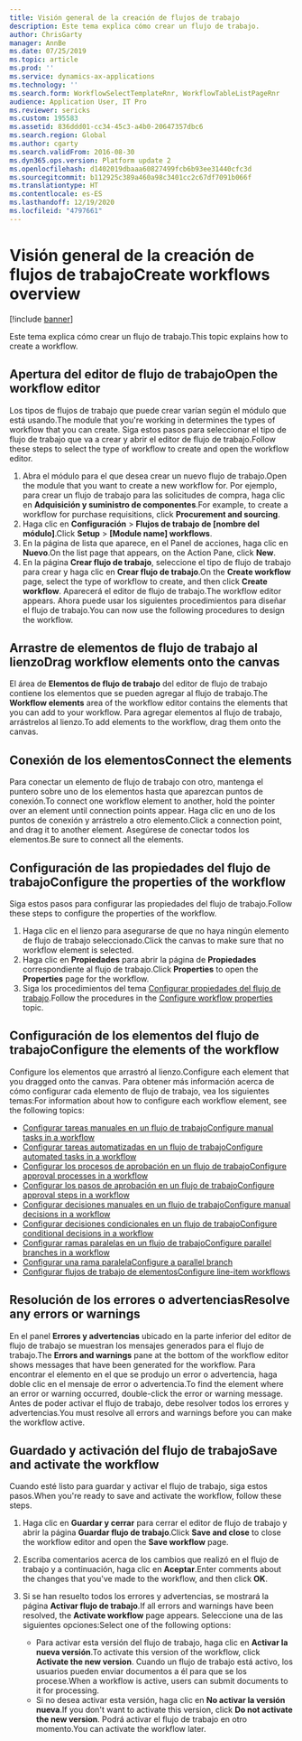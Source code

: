 ```yaml
---
title: Visión general de la creación de flujos de trabajo
description: Este tema explica cómo crear un flujo de trabajo.
author: ChrisGarty
manager: AnnBe
ms.date: 07/25/2019
ms.topic: article
ms.prod: ''
ms.service: dynamics-ax-applications
ms.technology: ''
ms.search.form: WorkflowSelectTemplateRnr, WorkflowTableListPageRnr
audience: Application User, IT Pro
ms.reviewer: sericks
ms.custom: 195583
ms.assetid: 836ddd01-cc34-45c3-a4b0-20647357dbc6
ms.search.region: Global
ms.author: cgarty
ms.search.validFrom: 2016-08-30
ms.dyn365.ops.version: Platform update 2
ms.openlocfilehash: d1402019dbaaa60827499fcb6b93ee31440cfc3d
ms.sourcegitcommit: b112925c389a460a98c3401cc2c67df7091b066f
ms.translationtype: HT
ms.contentlocale: es-ES
ms.lasthandoff: 12/19/2020
ms.locfileid: "4797661"
---
```

# <a name="create-workflows-overview"></a><span data-ttu-id="8fd4e-103">Visión general de la creación de flujos de trabajo</span><span class="sxs-lookup"><span data-stu-id="8fd4e-103">Create workflows overview</span></span>

[!include [banner](../includes/banner.md)]

<span data-ttu-id="8fd4e-104">Este tema explica cómo crear un flujo de trabajo.</span><span class="sxs-lookup"><span data-stu-id="8fd4e-104">This topic explains how to create a workflow.</span></span>

## <a name="open-the-workflow-editor"></a><span data-ttu-id="8fd4e-105">Apertura del editor de flujo de trabajo</span><span class="sxs-lookup"><span data-stu-id="8fd4e-105">Open the workflow editor</span></span>

<span data-ttu-id="8fd4e-106">Los tipos de flujos de trabajo que puede crear varían según el módulo que está usando.</span><span class="sxs-lookup"><span data-stu-id="8fd4e-106">The module that you're working in determines the types of workflow that you can create.</span></span> <span data-ttu-id="8fd4e-107">Siga estos pasos para seleccionar el tipo de flujo de trabajo que va a crear y abrir el editor de flujo de trabajo.</span><span class="sxs-lookup"><span data-stu-id="8fd4e-107">Follow these steps to select the type of workflow to create and open the workflow editor.</span></span>

1. <span data-ttu-id="8fd4e-108">Abra el módulo para el que desea crear un nuevo flujo de trabajo.</span><span class="sxs-lookup"><span data-stu-id="8fd4e-108">Open the module that you want to create a new workflow for.</span></span> <span data-ttu-id="8fd4e-109">Por ejemplo, para crear un flujo de trabajo para las solicitudes de compra, haga clic en **Adquisición y suministro de componentes**.</span><span class="sxs-lookup"><span data-stu-id="8fd4e-109">For example, to create a workflow for purchase requisitions, click **Procurement and sourcing**.</span></span>
2. <span data-ttu-id="8fd4e-110">Haga clic en **Configuración** &gt; **Flujos de trabajo de \[nombre del módulo\]**.</span><span class="sxs-lookup"><span data-stu-id="8fd4e-110">Click **Setup** &gt; **\[Module name\] workflows**.</span></span>
3. <span data-ttu-id="8fd4e-111">En la página de lista que aparece, en el Panel de acciones, haga clic en **Nuevo**.</span><span class="sxs-lookup"><span data-stu-id="8fd4e-111">On the list page that appears, on the Action Pane, click **New**.</span></span>
4. <span data-ttu-id="8fd4e-112">En la página **Crear flujo de trabajo**, seleccione el tipo de flujo de trabajo para crear y haga clic en **Crear flujo de trabajo**.</span><span class="sxs-lookup"><span data-stu-id="8fd4e-112">On the **Create workflow** page, select the type of workflow to create, and then click **Create workflow**.</span></span> <span data-ttu-id="8fd4e-113">Aparecerá el editor de flujo de trabajo.</span><span class="sxs-lookup"><span data-stu-id="8fd4e-113">The workflow editor appears.</span></span> <span data-ttu-id="8fd4e-114">Ahora puede usar los siguientes procedimientos para diseñar el flujo de trabajo.</span><span class="sxs-lookup"><span data-stu-id="8fd4e-114">You can now use the following procedures to design the workflow.</span></span>

## <a name="drag-workflow-elements-onto-the-canvas"></a><span data-ttu-id="8fd4e-115">Arrastre de elementos de flujo de trabajo al lienzo</span><span class="sxs-lookup"><span data-stu-id="8fd4e-115">Drag workflow elements onto the canvas</span></span>

<span data-ttu-id="8fd4e-116">El área de **Elementos de flujo de trabajo** del editor de flujo de trabajo contiene los elementos que se pueden agregar al flujo de trabajo.</span><span class="sxs-lookup"><span data-stu-id="8fd4e-116">The **Workflow elements** area of the workflow editor contains the elements that you can add to your workflow.</span></span> <span data-ttu-id="8fd4e-117">Para agregar elementos al flujo de trabajo, arrástrelos al lienzo.</span><span class="sxs-lookup"><span data-stu-id="8fd4e-117">To add elements to the workflow, drag them onto the canvas.</span></span>

## <a name="connect-the-elements"></a><span data-ttu-id="8fd4e-118">Conexión de los elementos</span><span class="sxs-lookup"><span data-stu-id="8fd4e-118">Connect the elements</span></span>

<span data-ttu-id="8fd4e-119">Para conectar un elemento de flujo de trabajo con otro, mantenga el puntero sobre uno de los elementos hasta que aparezcan puntos de conexión.</span><span class="sxs-lookup"><span data-stu-id="8fd4e-119">To connect one workflow element to another, hold the pointer over an element until connection points appear.</span></span> <span data-ttu-id="8fd4e-120">Haga clic en uno de los puntos de conexión y arrástrelo a otro elemento.</span><span class="sxs-lookup"><span data-stu-id="8fd4e-120">Click a connection point, and drag it to another element.</span></span> <span data-ttu-id="8fd4e-121">Asegúrese de conectar todos los elementos.</span><span class="sxs-lookup"><span data-stu-id="8fd4e-121">Be sure to connect all the elements.</span></span>

## <a name="configure-the-properties-of-the-workflow"></a><span data-ttu-id="8fd4e-122">Configuración de las propiedades del flujo de trabajo</span><span class="sxs-lookup"><span data-stu-id="8fd4e-122">Configure the properties of the workflow</span></span>

<span data-ttu-id="8fd4e-123">Siga estos pasos para configurar las propiedades del flujo de trabajo.</span><span class="sxs-lookup"><span data-stu-id="8fd4e-123">Follow these steps to configure the properties of the workflow.</span></span>

1. <span data-ttu-id="8fd4e-124">Haga clic en el lienzo para asegurarse de que no haya ningún elemento de flujo de trabajo seleccionado.</span><span class="sxs-lookup"><span data-stu-id="8fd4e-124">Click the canvas to make sure that no workflow element is selected.</span></span>
2. <span data-ttu-id="8fd4e-125">Haga clic en **Propiedades** para abrir la página de **Propiedades** correspondiente al flujo de trabajo.</span><span class="sxs-lookup"><span data-stu-id="8fd4e-125">Click **Properties** to open the **Properties** page for the workflow.</span></span>
3. <span data-ttu-id="8fd4e-126">Siga los procedimientos del tema [Configurar propiedades del flujo de trabajo](configure-workflow-properties.md).</span><span class="sxs-lookup"><span data-stu-id="8fd4e-126">Follow the procedures in the [Configure workflow properties](configure-workflow-properties.md) topic.</span></span>

## <a name="configure-the-elements-of-the-workflow"></a><span data-ttu-id="8fd4e-127">Configuración de los elementos del flujo de trabajo</span><span class="sxs-lookup"><span data-stu-id="8fd4e-127">Configure the elements of the workflow</span></span>

<span data-ttu-id="8fd4e-128">Configure los elementos que arrastró al lienzo.</span><span class="sxs-lookup"><span data-stu-id="8fd4e-128">Configure each element that you dragged onto the canvas.</span></span> <span data-ttu-id="8fd4e-129">Para obtener más información acerca de cómo configurar cada elemento de flujo de trabajo, vea los siguientes temas:</span><span class="sxs-lookup"><span data-stu-id="8fd4e-129">For information about how to configure each workflow element, see the following topics:</span></span>

- [<span data-ttu-id="8fd4e-130">Configurar tareas manuales en un flujo de trabajo</span><span class="sxs-lookup"><span data-stu-id="8fd4e-130">Configure manual tasks in a workflow</span></span>](configure-manual-task-workflow.md)
- [<span data-ttu-id="8fd4e-131">Configurar tareas automatizadas en un flujo de trabajo</span><span class="sxs-lookup"><span data-stu-id="8fd4e-131">Configure automated tasks in a workflow</span></span>](configure-automated-task-workflow.md)
- [<span data-ttu-id="8fd4e-132">Configurar los procesos de aprobación en un flujo de trabajo</span><span class="sxs-lookup"><span data-stu-id="8fd4e-132">Configure approval processes in a workflow</span></span>](configure-approval-process-workflow.md)
- [<span data-ttu-id="8fd4e-133">Configurar los pasos de aprobación en un flujo de trabajo</span><span class="sxs-lookup"><span data-stu-id="8fd4e-133">Configure approval steps in a workflow</span></span>](configure-approval-step-workflow.md)
- [<span data-ttu-id="8fd4e-134">Configurar decisiones manuales en un flujo de trabajo</span><span class="sxs-lookup"><span data-stu-id="8fd4e-134">Configure manual decisions in a workflow</span></span>](configure-manual-decision-workflow.md)
- [<span data-ttu-id="8fd4e-135">Configurar decisiones condicionales en un flujo de trabajo</span><span class="sxs-lookup"><span data-stu-id="8fd4e-135">Configure conditional decisions in a workflow</span></span>](configure-conditional-decision-workflow.md)
- [<span data-ttu-id="8fd4e-136">Configurar ramas paralelas en un flujo de trabajo</span><span class="sxs-lookup"><span data-stu-id="8fd4e-136">Configure parallel branches in a workflow</span></span>](configure-parallel-activity-workflow.md)
- [<span data-ttu-id="8fd4e-137">Configurar una rama paralela</span><span class="sxs-lookup"><span data-stu-id="8fd4e-137">Configure a parallel branch</span></span>](configure-parallel-branch-workflow.md)
- [<span data-ttu-id="8fd4e-138">Configurar flujos de trabajo de elementos</span><span class="sxs-lookup"><span data-stu-id="8fd4e-138">Configure line-item workflows</span></span>](configure-line-item-workflow.md)

## <a name="resolve-any-errors-or-warnings"></a><span data-ttu-id="8fd4e-139">Resolución de los errores o advertencias</span><span class="sxs-lookup"><span data-stu-id="8fd4e-139">Resolve any errors or warnings</span></span>

<span data-ttu-id="8fd4e-140">En el panel **Errores y advertencias** ubicado en la parte inferior del editor de flujo de trabajo se muestran los mensajes generados para el flujo de trabajo.</span><span class="sxs-lookup"><span data-stu-id="8fd4e-140">The **Errors and warnings** pane at the bottom of the workflow editor shows messages that have been generated for the workflow.</span></span> <span data-ttu-id="8fd4e-141">Para encontrar el elemento en el que se produjo un error o advertencia, haga doble clic en el mensaje de error o advertencia.</span><span class="sxs-lookup"><span data-stu-id="8fd4e-141">To find the element where an error or warning occurred, double-click the error or warning message.</span></span> <span data-ttu-id="8fd4e-142">Antes de poder activar el flujo de trabajo, debe resolver todos los errores y advertencias.</span><span class="sxs-lookup"><span data-stu-id="8fd4e-142">You must resolve all errors and warnings before you can make the workflow active.</span></span>

## <a name="save-and-activate-the-workflow"></a><span data-ttu-id="8fd4e-143">Guardado y activación del flujo de trabajo</span><span class="sxs-lookup"><span data-stu-id="8fd4e-143">Save and activate the workflow</span></span>

<span data-ttu-id="8fd4e-144">Cuando esté listo para guardar y activar el flujo de trabajo, siga estos pasos.</span><span class="sxs-lookup"><span data-stu-id="8fd4e-144">When you're ready to save and activate the workflow, follow these steps.</span></span>

1. <span data-ttu-id="8fd4e-145">Haga clic en **Guardar y cerrar** para cerrar el editor de flujo de trabajo y abrir la página **Guardar flujo de trabajo**.</span><span class="sxs-lookup"><span data-stu-id="8fd4e-145">Click **Save and close** to close the workflow editor and open the **Save workflow** page.</span></span>
2. <span data-ttu-id="8fd4e-146">Escriba comentarios acerca de los cambios que realizó en el flujo de trabajo y a continuación, haga clic en **Aceptar**.</span><span class="sxs-lookup"><span data-stu-id="8fd4e-146">Enter comments about the changes that you've made to the workflow, and then click **OK**.</span></span>
3. <span data-ttu-id="8fd4e-147">Si se han resuelto todos los errores y advertencias, se mostrará la página **Activar flujo de trabajo**.</span><span class="sxs-lookup"><span data-stu-id="8fd4e-147">If all errors and warnings have been resolved, the **Activate workflow** page appears.</span></span> <span data-ttu-id="8fd4e-148">Seleccione una de las siguientes opciones:</span><span class="sxs-lookup"><span data-stu-id="8fd4e-148">Select one of the following options:</span></span>

    - <span data-ttu-id="8fd4e-149">Para activar esta versión del flujo de trabajo, haga clic en **Activar la nueva versión**.</span><span class="sxs-lookup"><span data-stu-id="8fd4e-149">To activate this version of the workflow, click **Activate the new version**.</span></span> <span data-ttu-id="8fd4e-150">Cuando un flujo de trabajo está activo, los usuarios pueden enviar documentos a él para que se los procese.</span><span class="sxs-lookup"><span data-stu-id="8fd4e-150">When a workflow is active, users can submit documents to it for processing.</span></span>
    - <span data-ttu-id="8fd4e-151">Si no desea activar esta versión, haga clic en **No activar la versión nueva**.</span><span class="sxs-lookup"><span data-stu-id="8fd4e-151">If you don't want to activate this version, click **Do not activate the new version**.</span></span> <span data-ttu-id="8fd4e-152">Podrá activar el flujo de trabajo en otro momento.</span><span class="sxs-lookup"><span data-stu-id="8fd4e-152">You can activate the workflow later.</span></span>
